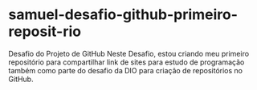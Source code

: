 # samuel-desafio-github-primeiro-reposit-rio
Desafio do Projeto de GitHub
Neste Desafio, estou criando meu primeiro repositório para compartilhar link de sites para estudo de programação
também como parte do desafio da DIO para criação de repositórios no GitHub.
